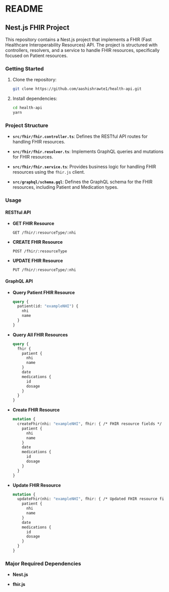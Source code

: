 # README

## Nest.js FHIR Project

This repository contains a Nest.js project that implements a FHIR (Fast Healthcare Interoperability Resources) API. The project is structured with controllers, resolvers, and a service to handle FHIR resources, specifically focused on Patient resources.

### Getting Started

1. Clone the repository:

   ```bash
   git clone https://github.com/aashishrawte1/health-api.git
   ```

2. Install dependencies:

   ```bash
   cd health-api
   yarn
   ```

<!-- 3. Set up environment variables:
   Create a `.env` file in the root of the project and add the following:

   ```env
   BASE_URL=https://www.health.govt.nz/our-work/health-identity/national-health-index
   ``` -->

### Project Structure

- **`src/fhir/fhir.controller.ts`**: Defines the RESTful API routes for handling FHIR resources.

- **`src/fhir/fhir.resolver.ts`**: Implements GraphQL queries and mutations for FHIR resources.

- **`src/fhir/fhir.service.ts`**: Provides business logic for handling FHIR resources using the `fhir.js` client.

- **`src/graphql/schema.gql`**: Defines the GraphQL schema for the FHIR resources, including Patient and Medication types.

### Usage

#### RESTful API

- **GET FHIR Resource**

  ```http
  GET /fhir/:resourceType/:nhi
  ```

- **CREATE FHIR Resource**

  ```http
  POST /fhir/:resourceType
  ```

- **UPDATE FHIR Resource**

  ```http
  PUT /fhir/:resourceType/:nhi
  ```

#### GraphQL API

- **Query Patient FHIR Resource**

  ```graphql
  query {
    patient(id: "exampleNHI") {
      nhi
      name
    }
  }
  ```

- **Query All FHIR Resources**

  ```graphql
  query {
    fhir {
      patient {
        nhi
        name
      }
      date
      medications {
        id
        dosage
      }
    }
  }
  ```

- **Create FHIR Resource**

  ```graphql
  mutation {
    createFhir(nhi: "exampleNHI", fhir: { /* FHIR resource fields */ }) {
      patient {
        nhi
        name
      }
      date
      medications {
        id
        dosage
      }
    }
  }
  ```

- **Update FHIR Resource**

  ```graphql
  mutation {
    updateFhir(nhi: "exampleNHI", fhir: { /* Updated FHIR resource fields */ }) {
      patient {
        nhi
        name
      }
      date
      medications {
        id
        dosage
      }
    }
  }
  ```

### Major Required Dependencies

- **Nest.js**

- **fhir.js**
